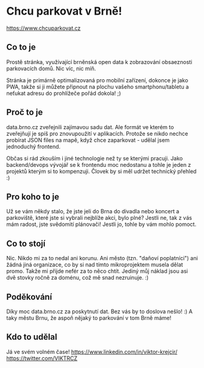 # Chcu parkovat v Brně!

https://www.chcuparkovat.cz

## Co to je

Prostě stránka, využívající brněnská open data k zobrazování obsaeznosti parkovacích domů. Nic víc, nic míň.

Stránka je primárně optimalizovaná pro mobilní zařízení, dokonce je jako PWA, takže si ji můžete připnout na plochu vašeho smartphonu/tabletu a neťukat adresu do prohlížeče pořád dokola! ;)

## Proč to je

data.brno.cz zveřejnili zajímavou sadu dat. Ale formát ve kterém to zveřejňují je spíš pro znovupoužití v aplikacích. Protože se nikdo nechce probírat JSON files na mapě, když chce zaparkovat - udělal jsem jednoduchý frontend.


 Občas si rád zkouším i jiné technologie než ty se kterými pracuji. Jako backend/devops vývojář se k frontendu moc nedostanu a tohle je jeden z projektů kterým si to kompenzuji. Človek by si měl udržet technický přehled :) 

## Pro koho to je
Už se vám někdy stalo, že jste jeli do Brna do divadla nebo koncert a parkoviště, které jste si vybrali nejblíže akci, bylo plné? Jestli ne, tak z vás mám radost, jste svědomití plánovači! Jestli jo, tohle by vám mohlo pomoct.

## Co to stojí

Nic. Nikdo mi za to nedal ani korunu. Ani město (tzn. "daňoví poplatníci") ani žádná jiná organizace, co by si nad tímto mikroprojektem musela dělat promo. Takže mi přijde nefér za to něco chtít. Jediný můj náklad jsou asi dvě stovky ročně za doménu, což mě snad nezruinuje. :)

## Poděkování

Díky moc data.brno.cz za poskytnutí dat. Bez vás by to doslova nešlo! :)
A taky městu Brnu, že aspoň nějaký to parkování v tom Brně máme!

## Kdo to udělal

Já ve svém volném čase!
https://www.linkedin.com/in/viktor-krejcir/
https://twitter.com/VIKTRCZ

